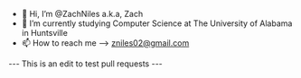 - 👋 Hi, I’m @ZachNiles a.k.a, Zach
- 🌱 I’m currently studying Computer Science at The University of Alabama in Huntsville
- 📫 How to reach me --> zniles02@gmail.com


--- This is an edit to test pull requests ---



<!---
ZachNiles/ZachNiles is a ✨ special ✨ repository because its `README.md` (this file) appears on your GitHub profile.
You can click the Preview link to take a look at your changes.
--->
